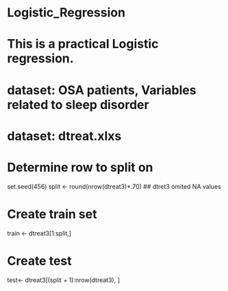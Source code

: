 # Logistic_Regression
# This is a practical Logistic regression. 
# dataset: OSA patients, Variables related to sleep disorder 
# dataset: dtreat.xlxs

# Determine row to split on
set.seed(456)
split <- round(nrow(dtreat3)*.70)  ## dtret3 omited NA values 

# Create train set
train <- dtreat3[1:split,]

# Create test 
test<- dtreat3[(split + 1):nrow(dtreat3), ]

